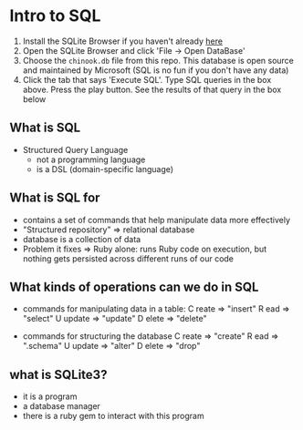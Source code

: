 # Intro to SQL

1. Install the SQLite Browser if you haven't already [here](http://sqlitebrowser.org/)
2. Open the SQLite Browser and click 'File -> Open DataBase'
3. Choose the `chinook.db` file from this repo. This database is open source and maintained by Microsoft (SQL is no fun if you don't have any data)
4. Click the tab that says 'Execute SQL'. Type SQL queries in the box above. Press the play button. See the results of that query in the box below

## What is SQL
- Structured Query Language
  - not a programming language
  - is a DSL (domain-specific language)

## What is SQL for
- contains a set of commands that help manipulate data more effectively
- "Structured repository" => relational database
- database is a collection of data
- Problem it fixes => Ruby alone: runs Ruby code on execution, but nothing gets persisted across different runs of our code

## What kinds of operations can we do in SQL
- commands for manipulating data in a table:
C reate => "insert"
R ead => "select"
U update => "update"
D elete => "delete"

- commands for structuring the database
C reate => "create"
R ead => ".schema"
U update => "alter"
D elete => "drop"

## what is SQLite3?
- it is a program
- a database manager
- there is a ruby gem to interact with this program
